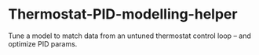 # Thermostat-PID-modelling-helper
Tune a model to match data from an untuned thermostat control loop – and optimize PID params.
